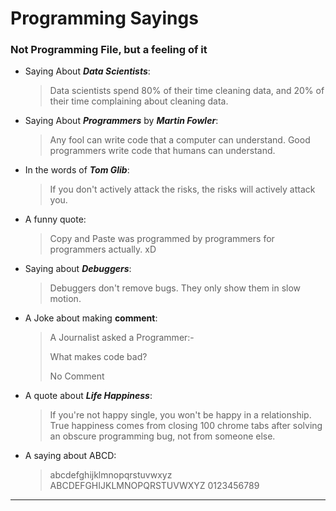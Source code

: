 # Programming Sayings
### Not Programming File, but a feeling of it

- Saying About ***Data Scientists***:
  > Data scientists spend 80% of their time cleaning data, and 20% of their time complaining about cleaning data.

- Saying About ***Programmers*** by ***Martin Fowler***:
  > Any fool can write code that a computer can understand. Good programmers write code that humans can understand.
- In the words of ***Tom Glib***:
  > If you don't actively attack the risks, the risks will actively attack you.
- A funny quote:
  > Copy and Paste was programmed by programmers for programmers actually. xD
- Saying about ***Debuggers***:
  > Debuggers don't remove bugs. They only show them in slow motion.
- A Joke about making **comment**:
  > A Journalist asked a Programmer:- 
  > 
  > What makes code bad? 
  > 
  > No Comment
- A quote about ***Life Happiness***:
  > If you're not happy single, you won't be happy in a relationship. True happiness comes from closing 100 chrome 
    tabs after solving an obscure programming bug, not from someone else.
- A saying about ABCD:
  > abcdefghijklmnopqrstuvwxyz
  > ABCDEFGHIJKLMNOPQRSTUVWXYZ
  > 0123456789

-----
